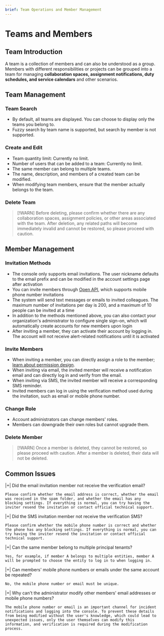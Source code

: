 ```yaml
---
brief: Team Operations and Member Management
---
```


# Teams and Members

## Team Introduction
A team is a collection of members and can also be understood as a group. Members with different responsibilities or projects can be grouped into a team for managing **collaboration spaces, assignment notifications, duty schedules, and service calendars** and other scenarios.

## Team Management

### Team Search

- By default, all teams are displayed. You can choose to display only the teams you belong to.
- Fuzzy search by team name is supported, but search by member is not supported.

### Create and Edit

- Team quantity limit: Currently no limit.
- Number of users that can be added to a team: Currently no limit.
- The same member can belong to multiple teams.
- The name, description, and members of a created team can be modified.
- When modifying team members, ensure that the member actually belongs to the team.

### Delete Team

> [!WARN]
> Before deleting, please confirm whether there are any collaboration spaces, assignment policies, or other areas associated with the team.
> After deletion, any related paths will become immediately invalid and cannot be restored, so please proceed with caution.

## Member Management

### Invitation Methods

- The console only supports email invitations. The user nickname defaults to the email prefix and can be modified in the account settings page after activation
- You can invite members through [Open API](https://developer.flashcat.cloud/api-110655699), which supports mobile phone number invitations
- The system will send text messages or emails to invited colleagues. The maximum number of invitations per day is 200, and a maximum of 10 people can be invited at a time
- In addition to the methods mentioned above, you can also contact your organization's administrator to configure single sign-on, which will automatically create accounts for new members upon login
- After inviting a member, they can activate their account by logging in. The account will not receive alert-related notifications until it is activated

### Invite Members

- When inviting a member, you can directly assign a role to the member; [learn about permission design](/feature/permission).
- When inviting via email, the invited member will receive a notification email and can directly log in and verify from the email.
- When inviting via SMS, the invited member will receive a corresponding SMS reminder.
- Invited members can log in using the verification method used during the invitation, such as email or mobile phone number.

### Change Role

- Account administrators can change members' roles.
- Members can downgrade their own roles but cannot upgrade them.

### Delete Member
> [!WARN]
> Once a member is deleted, they cannot be restored, so please proceed with caution.
> After a member is deleted, their data will not be deleted.

## Common Issues

|+| Did the email invitation member not receive the verification email?

    Please confirm whether the email address is correct, whether the email was received in the spam folder, and whether the email has any blocking settings. If everything is normal, you can try having the inviter resend the invitation or contact official technical support.

|+| Did the SMS invitation member not receive the verification SMS?

    Please confirm whether the mobile phone number is correct and whether the phone has any blocking settings. If everything is normal, you can try having the inviter resend the invitation or contact official technical support.

|+| Can the same member belong to multiple principal tenants?

    Yes, for example, if member A belongs to multiple entities, member A will be prompted to choose the entity to log in to when logging in.

|+| Can members' mobile phone numbers or emails under the same account be repeated?

    No, the mobile phone number or email must be unique.

|+| Why can't the administrator modify other members' email addresses or mobile phone numbers?

    The mobile phone number or email is an important channel for incident notifications and logging into the console. To prevent these details from being modified without the user's knowledge, which could lead to unexpected issues, only the user themselves can modify this information, and verification is required during the modification process.